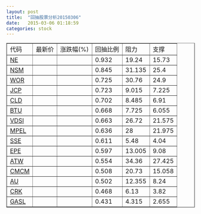 ```yaml
---
layout: post
title:  "回抽股票分析20150306"
date:   2015-03-06 01:18:59
categories: stock
---
```

<script type="text/javascript">
var stockList = []
stockList.push('gb_ne');
stockList.push('gb_nsm');
stockList.push('gb_wor');
stockList.push('gb_jcp');
stockList.push('gb_cld');
stockList.push('gb_btu');
stockList.push('gb_vdsi');
stockList.push('gb_mpel');
stockList.push('gb_sse');
stockList.push('gb_epe');
stockList.push('gb_atw');
stockList.push('gb_cmcm');
stockList.push('gb_au');
stockList.push('gb_crk');
stockList.push('gb_gasl');
</script>
<table border="1">
 <tr>
 <td>代码</td>
 <td>最新价</td>
 <td>涨跌幅(%)</td>
 <td>回抽比例</td>
 <td>阻力</td>
 <td>支撑</td>
</tr>
  <tr id="ne">
  <td><a href="http://stock.finance.sina.com.cn/usstock/quotes/NE.html" target="_blank">NE</a></td><td></td><td></td><td>0.932</td><td>19.24</td><td>15.73</td></tr>
  <tr id="nsm">
  <td><a href="http://stock.finance.sina.com.cn/usstock/quotes/NSM.html" target="_blank">NSM</a></td><td></td><td></td><td>0.845</td><td>31.135</td><td>25.4</td></tr>
  <tr id="wor">
  <td><a href="http://stock.finance.sina.com.cn/usstock/quotes/WOR.html" target="_blank">WOR</a></td><td></td><td></td><td>0.725</td><td>30.76</td><td>24.9</td></tr>
  <tr id="jcp">
  <td><a href="http://stock.finance.sina.com.cn/usstock/quotes/JCP.html" target="_blank">JCP</a></td><td></td><td></td><td>0.723</td><td>9.015</td><td>7.225</td></tr>
  <tr id="cld">
  <td><a href="http://stock.finance.sina.com.cn/usstock/quotes/CLD.html" target="_blank">CLD</a></td><td></td><td></td><td>0.702</td><td>8.485</td><td>6.91</td></tr>
  <tr id="btu">
  <td><a href="http://stock.finance.sina.com.cn/usstock/quotes/BTU.html" target="_blank">BTU</a></td><td></td><td></td><td>0.668</td><td>7.725</td><td>6.055</td></tr>
  <tr id="vdsi">
  <td><a href="http://stock.finance.sina.com.cn/usstock/quotes/VDSI.html" target="_blank">VDSI</a></td><td></td><td></td><td>0.663</td><td>26.72</td><td>21.575</td></tr>
  <tr id="mpel">
  <td><a href="http://stock.finance.sina.com.cn/usstock/quotes/MPEL.html" target="_blank">MPEL</a></td><td></td><td></td><td>0.636</td><td>28</td><td>21.975</td></tr>
  <tr id="sse">
  <td><a href="http://stock.finance.sina.com.cn/usstock/quotes/SSE.html" target="_blank">SSE</a></td><td></td><td></td><td>0.611</td><td>5.48</td><td>4.04</td></tr>
  <tr id="epe">
  <td><a href="http://stock.finance.sina.com.cn/usstock/quotes/EPE.html" target="_blank">EPE</a></td><td></td><td></td><td>0.597</td><td>13.005</td><td>9.08</td></tr>
  <tr id="atw">
  <td><a href="http://stock.finance.sina.com.cn/usstock/quotes/ATW.html" target="_blank">ATW</a></td><td></td><td></td><td>0.554</td><td>34.36</td><td>27.425</td></tr>
  <tr id="cmcm">
  <td><a href="http://stock.finance.sina.com.cn/usstock/quotes/CMCM.html" target="_blank">CMCM</a></td><td></td><td></td><td>0.508</td><td>20.73</td><td>15.058</td></tr>
  <tr id="au">
  <td><a href="http://stock.finance.sina.com.cn/usstock/quotes/AU.html" target="_blank">AU</a></td><td></td><td></td><td>0.502</td><td>12.355</td><td>8.24</td></tr>
  <tr id="crk">
  <td><a href="http://stock.finance.sina.com.cn/usstock/quotes/CRK.html" target="_blank">CRK</a></td><td></td><td></td><td>0.468</td><td>6.13</td><td>3.82</td></tr>
  <tr id="gasl">
  <td><a href="http://stock.finance.sina.com.cn/usstock/quotes/GASL.html" target="_blank">GASL</a></td><td></td><td></td><td>0.431</td><td>4.315</td><td>2.655</td></tr>
</table>
